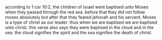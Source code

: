 according to 1 cor 10:2, the children of israel were baptised unto Moses when they passed through the red sea. before that they did not follow moses absolutely but after that they feared jehovah and his servant. Moses is a type of christ as our leader. thus when we are baptised we are baptised unto christ. this verse also says they were baptised in the cloud and in the sea. the cloud signifies the spirit and the sea signifies the death of christ.
